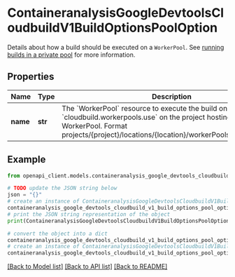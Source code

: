 # ContaineranalysisGoogleDevtoolsCloudbuildV1BuildOptionsPoolOption

Details about how a build should be executed on a `WorkerPool`. See [running builds in a private pool](https://cloud.google.com/build/docs/private-pools/run-builds-in-private-pool) for more information.

## Properties

Name | Type | Description | Notes
------------ | ------------- | ------------- | -------------
**name** | **str** | The &#x60;WorkerPool&#x60; resource to execute the build on. You must have &#x60;cloudbuild.workerpools.use&#x60; on the project hosting the WorkerPool. Format projects/{project}/locations/{location}/workerPools/{workerPoolId} | [optional] 

## Example

```python
from openapi_client.models.containeranalysis_google_devtools_cloudbuild_v1_build_options_pool_option import ContaineranalysisGoogleDevtoolsCloudbuildV1BuildOptionsPoolOption

# TODO update the JSON string below
json = "{}"
# create an instance of ContaineranalysisGoogleDevtoolsCloudbuildV1BuildOptionsPoolOption from a JSON string
containeranalysis_google_devtools_cloudbuild_v1_build_options_pool_option_instance = ContaineranalysisGoogleDevtoolsCloudbuildV1BuildOptionsPoolOption.from_json(json)
# print the JSON string representation of the object
print(ContaineranalysisGoogleDevtoolsCloudbuildV1BuildOptionsPoolOption.to_json())

# convert the object into a dict
containeranalysis_google_devtools_cloudbuild_v1_build_options_pool_option_dict = containeranalysis_google_devtools_cloudbuild_v1_build_options_pool_option_instance.to_dict()
# create an instance of ContaineranalysisGoogleDevtoolsCloudbuildV1BuildOptionsPoolOption from a dict
containeranalysis_google_devtools_cloudbuild_v1_build_options_pool_option_from_dict = ContaineranalysisGoogleDevtoolsCloudbuildV1BuildOptionsPoolOption.from_dict(containeranalysis_google_devtools_cloudbuild_v1_build_options_pool_option_dict)
```
[[Back to Model list]](../README.md#documentation-for-models) [[Back to API list]](../README.md#documentation-for-api-endpoints) [[Back to README]](../README.md)


